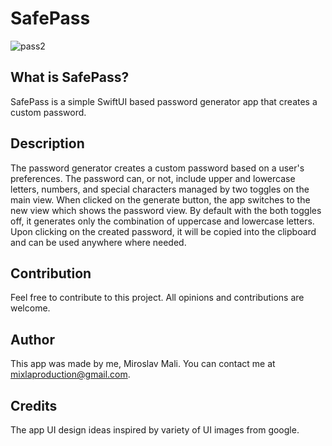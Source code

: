 # SafePass

![pass2](https://user-images.githubusercontent.com/68731924/130974986-bec1427b-81c2-47a3-a06f-befa1978d577.png)

## What is SafePass?

SafePass is a simple SwiftUI based password generator app that creates a custom password.

## Description

The password generator creates a custom password based on a user's preferences. The password can, or not, include upper and lowercase letters, numbers, and special characters managed by two toggles on the main view. When clicked on the generate button, the app switches to the new view which shows the password view. By default with the both toggles off, it generates only the combination of uppercase and lowercase letters. Upon clicking on the created password, it will be copied into the clipboard and can be used anywhere where needed.

## Contribution

Feel free to contribute to this project. All opinions and contributions are welcome.

## Author

This app was made by me, Miroslav Mali. You can contact me at mixlaproduction@gmail.com.

## Credits

The app UI design ideas inspired by variety of UI images from google.
